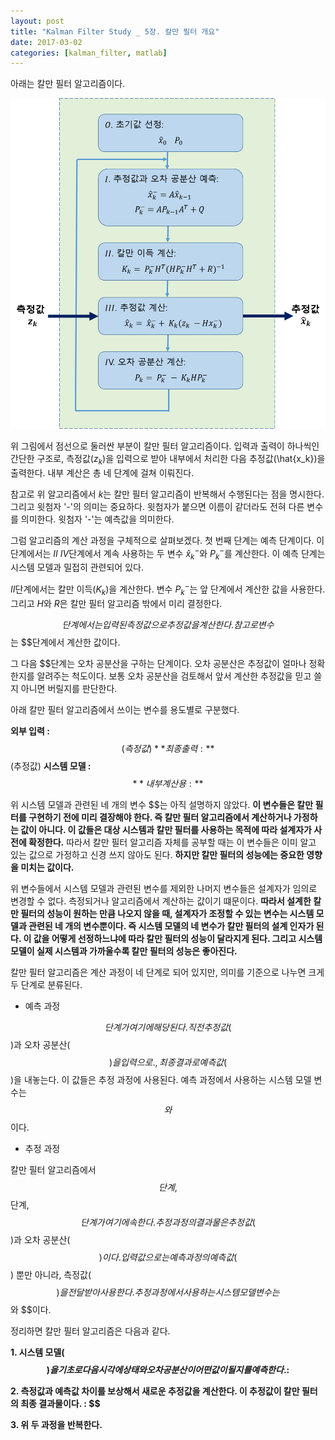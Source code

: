 ```yaml
---
layout: post
title: "Kalman Filter Study _ 5장. 칼만 필터 개요"
date: 2017-03-02
categories: [kalman_filter, matlab]
---
```


아래는 칼만 필터 알고리즘이다.  

![Kalman_algo](https://raw.githubusercontent.com/RoyalAzalea/RoyalAzalea.github.io/master/static/img/_posts/kalman-filter-study/Kalman_algo.PNG)  

위 그림에서 점선으로 둘러싼 부분이 칼만 필터 알고리즘이다. 입력과 출력이 하나씩인 간단한
구조로, 측정값($z_k$)을 입력으로 받아 내부에서 처리한 다음 추정값(\hat{x_k})을 출력한다.
내부 계산은 총 네 단계에 걸쳐 이뤄진다.  

참고로 위 알고리즘에서 $k$는 칼만 필터 알고리즘이 반복해서 수행된다는 점을 명시한다.
그리고 윗첨자 '-'의 의미는 중요하다. 윗첨자가 붙으면 이름이 같더라도 전혀 다른 변수를
의미한다. 윗첨자 '-'는 예측값을 의미한다.  

그럼 알고리즘의 계산 과정을 구체적으로 살펴보겠다. 첫 번째 단계는 예측 단계이다. 이
단계에서는 $II~IV$단계에서 계속 사용하는 두 변수 $\hat{x}_k^{-}$와 $P_k^{-}$를 계산한다.
이 예측 단계는 시스템 모델과 밀접히 관련되어 있다.  

$II$단계에서는 칼만 이득($K_k$)을 계산한다. 변수 $P_k^{-}$는 앞 단계에서 계산한 값을
사용한다. 그리고 $H$와 $R$은 칼만 필터 알고리즘 밖에서 미리 결정한다.  

$$단계에서는 입력된 측정값으로 추정값을 계산한다. 참고로 변수 $$는 $$단계에서 계산한
값이다.    

그 다음 $$단계는 오차 공분산을 구하는 단계이다. 오차 공분산은 추정값이 얼마나 정확한지를
알려주는 척도이다. 보통 오차 공분산을 검토해서 앞서 계산한 추정값을 믿고 쓸지 아니면
버릴지를 판단한다.  

아래 칼만 필터 알고리즘에서 쓰이는 변수를 용도별로 구분했다.  

**외부 입력 :** $$(측정값)
**최종 출력 :** $$(추정값)
**시스템 모델 :** $$
**내부 계산용 :** $$  

위 시스템 모델과 관련된 네 개의 변수 $$는 아직 설명하지 않았다. **이 변수들은 칼만 필터를
구현하기 전에 미리 결장해야 한다. 즉 칼만 필터 알고리즘에서 계산하거나 가정하는 값이
아니다. 이 값들은 대상 시스템과 칼만 필터를 사용하는 목적에 따라 설계자가 사전에
확정한다.** 따라서 칼만 필터 알고리즘 자체를 공부할 때는 이 변수들은 이미 알고 있는
값으로 가정하고 신경 쓰지 않아도 된다. **하지만 칼만 필터의 성능에는 중요한 영향을
미치는 값이다.**  

위 변수들에서 시스템 모델과 관련된 변수를 제외한 나머지 변수들은 설계자가 임의로 변경할
수 없다. 측정되거나 알고리즘에서 계산하는 값이기 떄문이다. **따라서 설계한 칼만 필터의
성능이 원하는 만큼 나오지 않을 때, 설계자가 조정할 수 있는 변수는 시스템 모델과 관련된
네 개의 변수뿐이다. 즉 시스템 모델의 네 변수가 칼만 필터의 설계 인자가 된다. 이 값을
어떻게 선정하느냐에 따라 칼만 필터의 성능이 달라지게 된다. 그리고 시스템 모델이 실제
시스템과 가까울수록 칼만 필터의 성능은 좋아진다.**  

칼만 필터 알고리즘은 계산 과정이 네 단계로 되어 있지만, 의미를 기준으로 나누면 크게
두 단계로 분류된다.  

* 예측 과정  

$$단계가 여기에 해당된다. 직전 추정값($$)과 오차 공분산($$)을 입력으로., 최종
결과로 예측값($$)을 내놓는다. 이 값들은 추정 과정에 사용된다. 예측 과정에서 사용하는
시스템 모델 변수는 $$와 $$이다.  

* 추정 과정  

칼만 필터 알고리즘에서 $$단계, $$단계, $$단계가 여기에 속한다. 추정 과정의 결과물은
추정값($$)과 오차 공분산($$)이다. 입력 값으로는 예측 과정의 예측값($$) 뿐만 아니라,
측정값($$)을 전달 받아 사용한다. 추정 과정에서 사용하는 시스템 모델 변수는 $$와 $$이다.  

정리하면 칼만 필터 알고리즘은 다음과 같다.  

**1. 시스템 모델($$)을 기초로 다음 시각에 상태와 오차 공분산이 어떤 값이 될지를
예측한다. : $$**  

**2. 측정값과 예측값 차이를 보상해서 새로운 추정값을 계산한다. 이 추정값이 칼만 필터의
최종 결과물이다. : $$**  

**3. 위 두 과정을 반복한다.**

